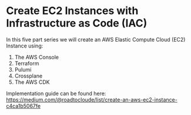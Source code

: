 # Create EC2 Instances with Infrastructure as Code (IAC)

In this five part series we will create an AWS Elastic Compute Cloud (EC2) Instance using:
1. The AWS Console
2. Terraform
3. Pulumi
4. Crossplane
5. The AWS CDK

Implementation guide can be found here: https://medium.com/@roadtocloude/list/create-an-aws-ec2-instance-c4ca1b5067fe

